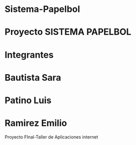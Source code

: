 # Sistema-Papelbol
# Proyecto SISTEMA PAPELBOL
# Integrantes
# Bautista Sara
# Patino Luis
# Ramirez Emilio
Proyecto FInal-Taller de Aplicaciones internet
